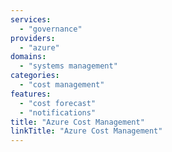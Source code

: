 ```yaml
---
services:
  - "governance"
providers:
  - "azure"
domains:
  - "systems management"
categories:
  - "cost management"
features:
  - "cost forecast"
  - "notifications"
title: "Azure Cost Management"
linkTitle: "Azure Cost Management"
---
```

